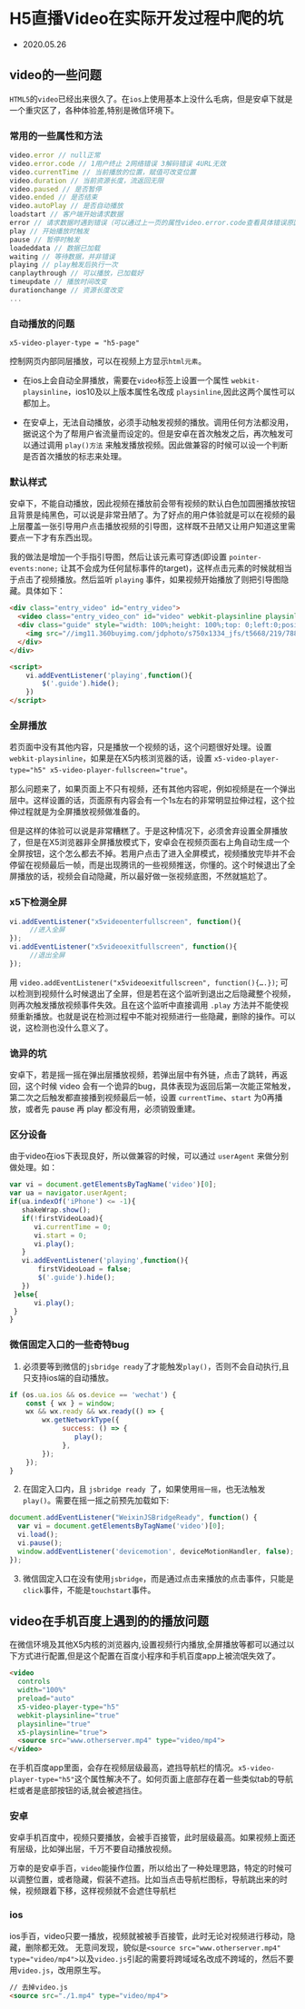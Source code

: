 # H5直播Video在实际开发过程中爬的坑

- 2020.05.26


## video的一些问题

`HTML5`的`video`已经出来很久了。在`ios`上使用基本上没什么毛病，但是安卓下就是一个重灾区了，各种体验差,特别是微信环境下。


### 常用的一些属性和方法

```js
video.error // null正常
video.error.code // 1用户终止 2网络错误 3解码错误 4URL无效
video.currentTime // 当前播放的位置，赋值可改变位置
video.duration // 当前资源长度，流返回无限
video.paused // 是否暂停
video.ended // 是否结束
video.autoPlay // 是否自动播放
loadstart // 客户端开始请求数据
error // 请求数据时遇到错误（可以通过上一页的属性video.error.code查看具体错误原因）
play // 开始播放时触发
pause // 暂停时触发
loadeddata // 数据已加载
waiting // 等待数据，并非错误
playing // play触发后执行一次
canplaythrough // 可以播放，已加载好
timeupdate // 播放时间改变
durationchange // 资源长度改变
...
```

### 自动播放的问题

```
x5-video-player-type = "h5-page"
```
控制网页内部同层播放，可以在视频上方显示`html元素`。

- 在ios上会自动全屏播放，需要在`video`标签上设置一个属性 `webkit-playsinline`，ios10及以上版本属性名改成 `playsinline`,因此这两个属性可以都加上。

- 在安卓上，无法自动播放，必须手动触发视频的播放。调用任何方法都没用，据说这个为了帮用户省流量而设定的。但是安卓在首次触发之后，再次触发可以通过调用 `play()方法` 来触发播放视频。因此做兼容的时候可以设一个判断是否首次播放的标志来处理。


### 默认样式

安卓下，不能自动播放，因此视频在播放前会带有视频的默认白色加圆圈播放按钮且背景是纯黑色，可以说是非常丑陋了。为了好点的用户体验就是可以在视频的最上层覆盖一张引导用户点击播放视频的引导图，这样既不丑陋又让用户知道这里需要点一下才有东西出现。

我的做法是增加一个手指引导图，然后让该元素可穿透(即设置 `pointer-events:none;` 让其不会成为任何鼠标事件的target)，这样点击元素的时候就相当于点击了视频播放。然后监听 `playing` 事件，如果视频开始播放了则把引导图隐藏。具体如下：

```html
<div class="entry_video" id="entry_video">
  <video class="entry_video_con" id="video" webkit-playsinline playsinline src="//wq.360buyimg.com/fd/h5/1707/entryvideo/images/meirenyu_7f7e46da.mp4" autoplay="true"></video>
  <div class="guide" style="width: 100%;height: 100%;top: 0;left:0;position: absolute;pointer-events:none;">
    <img src="//img11.360buyimg.com/jdphoto/s750x1334_jfs/t5668/219/7883436652/42409/2a1e4cc0/5976a71bN212dfa7b.png" alt="" style="width:100%;height:100%;pointer-events:none;">
  </div>
</div>

<script>
    vi.addEventListener('playing',function(){
        $('.guide').hide();
    })
</script>
```

### 全屏播放

若页面中没有其他内容，只是播放一个视频的话，这个问题很好处理。设置`webkit-playsinline`，如果是在X5内核浏览器的话，设置 `x5-video-player-type="h5" x5-video-player-fullscreen="true"`。

那么问题来了，如果页面上不只有视频，还有其他内容呢，例如视频是在一个弹出层中。这样设置的话，页面原有内容会有一个1s左右的非常明显拉伸过程，这个拉伸过程就是为全屏播放视频做准备的。

但是这样的体验可以说是非常糟糕了。于是这种情况下，必须舍弃设置全屏播放了，但是在X5浏览器非全屏播放模式下，安卓会在视频页面右上角自动生成一个全屏按钮，这个怎么都去不掉。若用户点击了进入全屏模式，视频播放完毕并不会停留在视频最后一帧，而是出现腾讯的一些视频推送，你懂的。这个时候退出了全屏播放的话，视频会自动隐藏，所以最好做一张视频底图，不然就尴尬了。

### x5下检测全屏

```js
vi.addEventListener("x5videoenterfullscreen", function(){
     //进入全屏  
});  
vi.addEventListener("x5videoexitfullscreen", function(){                          
     //退出全屏 
});
```

用 `video.addEventListener("x5videoexitfullscreen", function(){….})`; 可以检测到视频什么时候退出了全屏，但是若在这个监听到退出之后隐藏整个视频，则再次触发播放视频事件失效。且在这个监听中直接调用 `.play` 方法并不能使视频重新播放。也就是说在检测过程中不能对视频进行一些隐藏，删除的操作。可以说，这检测也没什么意义了。

### 诡异的坑

安卓下，若是摇一摇在弹出层播放视频，若弹出层中有外链，点击了跳转，再返回，这个时候 video 会有一个诡异的bug，具体表现为返回后第一次能正常触发，第二次之后触发都直接播到视频最后一帧，设置 `currentTime`、`start` 为0再播放，或者先 pause 再 play 都没有用，必须销毁重建。

### 区分设备

由于video在ios下表现良好，所以做兼容的时候，可以通过 `userAgent` 来做分别做处理。如：

```js
var vi = document.getElementsByTagName('video')[0];
var ua = navigator.userAgent;
if(ua.indexOf('iPhone') <= -1){
   shakeWrap.show();
   if(!firstVideoLoad){
      vi.currentTime = 0;
      vi.start = 0;
      vi.play();
   }
   vi.addEventListener('playing',function(){
       firstVideoLoad = false;
       $('.guide').hide();
   })         
 }else{
      vi.play();
 }
}
```

### 微信固定入口的一些奇特bug

1. 必须要等到微信的`jsbridge ready`了才能触发`play()`，否则不会自动执行,且只支持ios端的自动播放。

```js
if (os.ua.ios && os.device == 'wechat') {
    const { wx } = window;
    wx && wx.ready && wx.ready(() => {
        wx.getNetworkType({
             success: () => {
                play();
             },
        });
    });
}
```

2. 在固定入口内，且 `jsbridge ready `了，如果使用`摇一摇`，也无法触发 `play()`。需要在摇一摇之前预先加载如下:

```js
document.addEventListener("WeixinJSBridgeReady", function() {
  var vi = document.getElementsByTagName('video')[0];
  vi.load(); 
  vi.pause(); 
  window.addEventListener('devicemotion', deviceMotionHandler, false);
});
```

3. 微信固定入口在没有使用`jsbridge`，而是通过点击来播放的点击事件，只能是`click`事件，不能是`touchstart`事件。


## video在手机百度上遇到的的播放问题


在微信环境及其他X5内核的浏览器内,设置视频行内播放,全屏播放等都可以通过以下方式进行配置,但是这个配置在百度小程序和手机百度app上被流氓失效了。

```html
<video 
  controls
  width="100%"
  preload="auto"
  x5-video-player-type="h5"
  webkit-playsinline="true"
  playsinline="true"
  x5-playsinline="true">
  <source src="www.otherserver.mp4" type="video/mp4">
</video>
```

在手机百度app里面，会存在视频层级最高，遮挡导航栏的情况。`x5-video-player-type="h5"`这个属性解决不了。如何页面上底部存在着一些类似tab的导航栏或者是底部按钮的话,就会被遮挡住。

### 安卓

安卓手机百度中，视频只要播放，会被手百接管，此时层级最高。如果视频上面还有层级，比如弹出层，千万不要自动播放视频。

万幸的是安卓手百，`video`能操作位置，所以给出了一种处理思路，特定的时候可以调整位置，或者隐藏，假装不遮挡。比如当点击导航栏图标，导航跳出来的时候，视频跟着下移，这样视频就不会遮住导航栏

### ios

ios手百，video只要一播放，视频就被被手百接管，此时无论对视频进行移动，隐藏，删除都无效。
无意间发现，貌似是`<source src="www.otherserver.mp4" type="video/mp4">`以及`video.js`引起的需要将跨域域名改成不跨域的，然后不要用`video.js`，改用原生写。

```html
// 去掉video.js
<source src="./1.mp4" type="video/mp4">
```